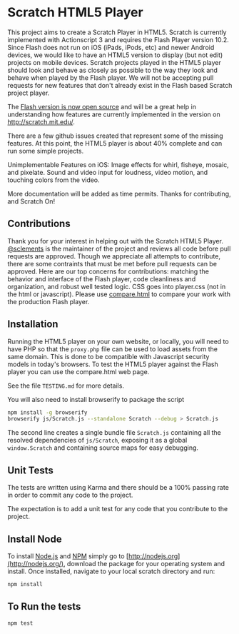 # Scratch HTML5 Player

This project aims to create a Scratch Player in HTML5.  Scratch is currently implemented with Actionscript 3 and requires the Flash Player version 10.2.  Since Flash does not run on iOS (iPads, iPods, etc) and newer Android devices, we would like to have an HTML5 version to display (but not edit) projects on mobile devices. Scratch projects played in the HTML5 player should look and behave as closely as possible to the way they look and behave when played by the Flash player.  We will not be accepting pull requests for new features that don't already exist in the Flash based Scratch project player.

The [Flash version is now open source](https://github.com/LLK/scratch-flash) and will be a great help in understanding how features are currently implemented in the version on http://scratch.mit.edu/.

There are a few github issues created that represent some of the missing features.  At this point, the HTML5 player is about 40% complete and can run some simple projects.

Unimplementable Features on iOS: Image effects for whirl, fisheye, mosaic, and pixelate.  Sound and video input for loudness, video motion, and touching colors from the video.

More documentation will be added as time permits. Thanks for contributing, and Scratch On!

## Contributions

Thank you for your interest in helping out with the Scratch HTML5 Player.  [@sclements](https://github.com/sclements/) is the maintainer of the project and reviews all code before pull requests are approved.  Though we appreciate all attempts to contribute, there are some contraints that must be met before pull requests can be approved.  Here are our top concerns for contributions: matching the behavior and interface of the Flash player, code cleanliness and organization, and robust well tested logic.  CSS goes into player.css (not in the html or javascript).  Please use [compare.html](https://github.com/LLK/scratch-html5/blob/master/compare.html) to compare your work with the production Flash player.


## Installation

Running the HTML5 player on your own website, or locally, you will need to have
PHP so that the `proxy.php` file can be used to load assets from the same domain.  This is done to be compatible with Javascript security models in today's browsers.  To test the HTML5 player against the Flash player you can use the compare.html web page.

See the file `TESTING.md` for more details.

You will also need to install browserify to package the script

```bash
npm install -g browserify
browserify js/Scratch.js --standalone Scratch --debug > Scratch.js
```

The second line creates a single bundle file ```Scratch.js``` containing all the resolved dependencies of ```js/Scratch```, exposing it as a global ```window.Scratch``` and containing source maps for easy debugging.

Unit Tests
----------
The tests are written using Karma and there should be a 100% passing rate in order to commit any code to the project.

The expectation is to add a unit test for any code that you contribute to the project.


Install Node
---------------------------------------

To install [Node.js](http://nodejs.org) and [NPM](http://npmjs.org) simply go to [http://nodejs.org](http://nodejs.org/), download the package for your operating system and install. Once installed, navigate to your local scratch directory and run:

```bash
npm install
```

To Run the tests
----------------

```bash
npm test
```
